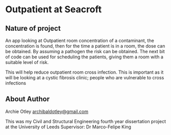 # Outpatient at Seacroft

## Nature of project
An app looking at Outpatient room concentration of a contaminant, the concentration is found,
then for the time a patient is in a room, the dose can be obtained. By assuming a pathogen
the risk can be obtained. The next bit of code can be used for scheduling the patients, 
giving them a room with a suitable level of risk.

This will help reduce outpatient room cross infection. This is important as it will be
looking at a cystic fibrosis clinic; people who are vulnerable to cross infections

## About Author
Archie Otley
archibaldotley@gmail.com

This was my Civil and Structural Engineering fourth year dissertation project at the University of Leeds
Supervisor: Dr Marco-Felipe King